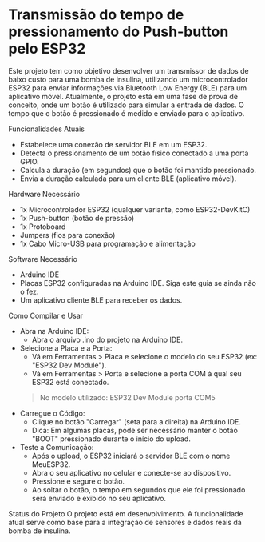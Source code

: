 # Transmissão do tempo de pressionamento do Push-button pelo ESP32
Este projeto tem como objetivo desenvolver um transmissor de dados de baixo custo para uma bomba de insulina, utilizando um microcontrolador ESP32 para enviar informações via Bluetooth Low Energy (BLE) para um aplicativo móvel.
Atualmente, o projeto está em uma fase de prova de conceito, onde um botão é utilizado para simular a entrada de dados. O tempo que o botão é pressionado é medido e enviado para o aplicativo.

Funcionalidades Atuais
 * Estabelece uma conexão de servidor BLE em um ESP32.
 * Detecta o pressionamento de um botão físico conectado a uma porta GPIO.
 * Calcula a duração (em segundos) que o botão foi mantido pressionado.
 * Envia a duração calculada para um cliente BLE (aplicativo móvel).

Hardware Necessário
 * 1x Microcontrolador ESP32 (qualquer variante, como ESP32-DevKitC)
 * 1x Push-button (botão de pressão)
 * 1x Protoboard
 * Jumpers (fios para conexão)
 * 1x Cabo Micro-USB para programação e alimentação

Software Necessário
 * Arduino IDE
 * Placas ESP32 configuradas na Arduino IDE. Siga este guia se ainda não o fez.
 * Um aplicativo cliente BLE para receber os dados.

Como Compilar e Usar
 * Abra na Arduino IDE:
   * Abra o arquivo .ino do projeto na Arduino IDE.
 * Selecione a Placa e a Porta:
   * Vá em Ferramentas > Placa e selecione o modelo do seu ESP32 (ex: "ESP32 Dev Module").
   * Vá em Ferramentas > Porta e selecione a porta COM à qual seu ESP32 está conectado.
	> No modelo utilizado: ESP32 Dev Module porta COM5
 * Carregue o Código:
   * Clique no botão "Carregar" (seta para a direita) na Arduino IDE.
   * Dica: Em algumas placas, pode ser necessário manter o botão "BOOT" pressionado durante o início do upload.
 * Teste a Comunicação:
   * Após o upload, o ESP32 iniciará o servidor BLE com o nome MeuESP32.
   * Abra o seu aplicativo no celular e conecte-se ao dispositivo.
   * Pressione e segure o botão.
   * Ao soltar o botão, o tempo em segundos que ele foi pressionado será enviado e exibido no seu aplicativo.

Status do Projeto
O projeto está em desenvolvimento. A funcionalidade atual serve como base para a integração de sensores e dados reais da bomba de insulina.